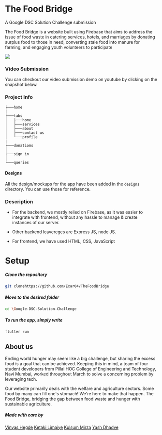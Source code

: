 
# The Food Bridge
A Google DSC Solution Challenge submission

The Food Bridge is a website built using Firebase that aims to address the issue of food waste in catering services, hotels, and marriages by donating surplus food to those in need, converting stale food into manure for farming, and engaging youth volunteers to participate

[![](https://cdn.discordapp.com/attachments/1086598800191275069/1091090161955246181/Screenshot_2023-03-31_012945.jpg)](https://chrome.google.com/webstore/detail/shorto-url-shorter/ggjlafhmjnmepkkihggbbgiignajkjcl?hl=en-GB&authuser=0)

### Video Submission 
You can checkout our video submission demo on youtube by clicking on the snapshot below.

### Project Info
```
├───home
|
├───tabs
│   ├───home
│   ├───services
│   ├───about
│   ├───contact us
│   └───profile
|
├───donatioms
│
├───sign in
│
└───queries
```

#### Designs
All the design/mockups for the app have been added in the `designs` directory. You can use those for reference.
### Description

- For the backend, we mostly relied on Firebase, as it was easier to integrate with frontend, without any hassle to manage & create instances of our server.

- Other backend leavereges are Express JS,  node JS.

- For frontend, we have used  HTML,  CSS,  JavaScript

# Setup

##### Clone the repository
```bash
git clonehttps://github.com/Exar04/TheFoodBridge
```
  ##### Move to the desired folder
```bash
cd \Google-DSC-Solution-Challenge
```

  ##### To run the app, simply write
```bash
flutter run
```
## About us

Ending world hunger may seem like a big challenge, but sharing the excess food is a goal that can be achieved. Keeping this in mind, a team of four student developers from Pillai HOC College of Engineering and Technology, Navi Mumbai, worked throughout March to solve a concerning problem by leveraging tech.

Our website primarily deals with the welfare and agriculture sectors. Some food by many can fill one's stomach! We're here to make that happen. The Food Bridge, bridging the gap between food waste and hunger with sustainable agriculture.

##### Made with care by 

<p align="left">
<a href="https://github.com/vinyashegde">Vinyas Hegde</a>
<a href="https://github.com/ketakii-15">Ketaki Limaiye</a>
<a href="https://github.com/MissKMirza">Kulsum Mirza</a>
<a href="https://github.com/Exar04">Yash Dhadve</a>
</p>
